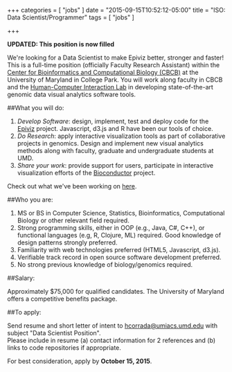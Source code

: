 +++
categories = [
  "jobs"
]
date = "2015-09-15T10:52:12-05:00"
title = "ISO: Data Scientist/Programmer"
tags = [
  "jobs"
]

+++

**UPDATED: This position is now filled**

We're looking for a Data Scientist to make Epiviz better, stronger and faster! This is a full-time
position (officially Faculty Research Assistant) within the [Center for Bioinformatics and Computational Biology (CBCB)](http://cbcb.umd.edu) at the University of Maryland in College Park. You will work along faculty in CBCB and the [Human-Computer Interaction Lab](http://www.cs.umd.edu/hcil/) in developing state-of-the-art genomic data visual analytics software tools.

##What you will do:

1) *Develop Software*: design, implement, test and deploy code for the [Epiviz](http://epiviz.cbcb.umd.edu/help) project. Javascript, d3.js and R have been our tools of choice.   
2) *Do Research*: apply interactive visualization tools as part of collaborative projects in genomics. Design and implement new visual analytics methods along with faculty, graduate and undergraduate students at UMD.  
3) *Share your work*: provide support for users, participate in interactive visualization efforts of the [Bioconductor](http://bioconductor.org) project.

Check out what we've been working on [here](http://github.com/epiviz).

##Who you are:

1) MS or BS in Computer Science, Statistics, Bioinformatics, Computational Biology or other relevant field required.  
2) Strong programming skills, either in OOP (e.g., Java, C#, C++), or functional languages (e.g, R, Clojure, ML) required. Good knowledge of design patterns strongly preferred.   
3) Familiarity with web technologies preferred (HTML5, Javascript, d3.js).  
4) Verifiable track record in open source software development preferred.  
5) No strong previous knowledge of biology/genomics required.

##Salary:

Approximately $75,000 for qualified candidates. The University of Maryland offers a competitive benefits package.

##To apply:

Send resume and short letter of intent to [hcorrada@umiacs.umd.edu](mailto:hcorrada@umiacs.umd.edu?subject=Data%20Scientist%20Position) with subject "Data Scientist Position".  
Please include in resume (a) contact information for 2 references and (b) links to code repositories if appropriate.

For best consideration, apply by **October 15, 2015**.
